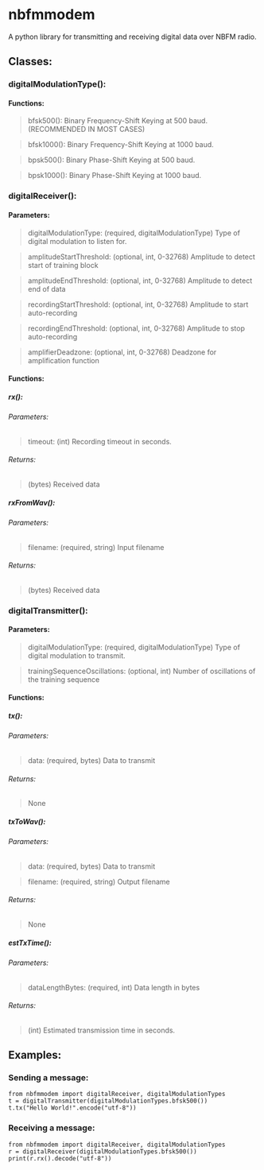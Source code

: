 # nbfmmodem
A python library for transmitting and receiving digital data over NBFM radio.
## Classes:
### digitalModulationType():
#### Functions:
> bfsk500(): Binary Frequency-Shift Keying at 500 baud. (RECOMMENDED IN MOST CASES)

> bfsk1000(): Binary Frequency-Shift Keying at 1000 baud.

> bpsk500(): Binary Phase-Shift Keying at 500 baud.

> bpsk1000(): Binary Phase-Shift Keying at 1000 baud.

### digitalReceiver():
#### Parameters:
> digitalModulationType: (required, digitalModulationType) Type of digital modulation to listen for.

> amplitudeStartThreshold: (optional, int, 0-32768) Amplitude to detect start of training block

> amplitudeEndThreshold: (optional, int, 0-32768) Amplitude to detect end of data

> recordingStartThreshold: (optional, int, 0-32768) Amplitude to start auto-recording

> recordingEndThreshold: (optional, int, 0-32768) Amplitude to stop auto-recording

> amplifierDeadzone: (optional, int, 0-32768) Deadzone for amplification function

#### Functions:
##### rx():
###### Parameters:
> timeout: (int) Recording timeout in seconds.

###### Returns:
> (bytes) Received data

##### rxFromWav():
###### Parameters:
> filename: (required, string) Input filename

###### Returns:
> (bytes) Received data

### digitalTransmitter():
#### Parameters:
> digitalModulationType: (required, digitalModulationType) Type of digital modulation to transmit.

> trainingSequenceOscillations: (optional, int) Number of oscillations of the training sequence

#### Functions:
##### tx():
###### Parameters:
> data: (required, bytes) Data to transmit
###### Returns:
> None
##### txToWav():
###### Parameters:
> data: (required, bytes) Data to transmit

> filename: (required, string) Output filename

###### Returns:
> None

##### estTxTime():
###### Parameters:
> dataLengthBytes: (required, int) Data length in bytes

###### Returns:
> (int) Estimated transmission time in seconds.

## Examples:
### Sending a message:
```
from nbfmmodem import digitalReceiver, digitalModulationTypes
t = digitalTransmitter(digitalModulationTypes.bfsk500())
t.tx("Hello World!".encode("utf-8"))
```
### Receiving a message:
```
from nbfmmodem import digitalReceiver, digitalModulationTypes
r = digitalReceiver(digitalModulationTypes.bfsk500())
print(r.rx().decode("utf-8"))
```
